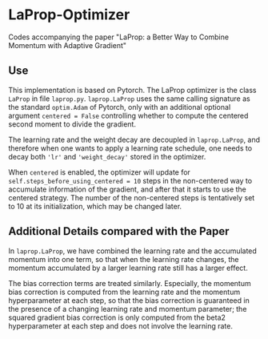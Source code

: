# LaProp-Optimizer
Codes accompanying the paper "LaProp: a Better Way to Combine Momentum with Adaptive Gradient"

## Use
This implementation is based on Pytorch. The LaProp optimizer is the class ```LaProp``` in file ```laprop.py```. ```laprop.LaProp``` uses the same calling signature as the standard ```optim.Adam``` of Pytorch, 
only with an additional optional argument ```centered = False``` controlling whether to compute the centered second moment to divide the gradient.

The learning rate and the weight decay are decoupled in ```laprop.LaProp```, and therefore when one wants to apply a learning rate schedule, one needs to decay both ```'lr'``` and ```'weight_decay'``` stored in the optimizer. 

When ```centered``` is enabled, the optimizer will update for ```self.steps_before_using_centered = 10``` steps in the non-centered way to accumulate information of the gradient, and after that it starts to use the centered strategy. The number of the non-centered steps is tentatively set to 10 at its initialization, which may be changed later.

## Additional Details compared with the Paper
In ```laprop.LaProp```, we have combined the learning rate and the accumulated momentum into one term, so that when the learning rate changes, the momentum accumulated by a larger learning rate still has a larger effect. 

The bias correction terms are treated similarly. Especially, the momentum bias correction is computed from the learning rate and the momentum hyperparameter at each step, so that the bias correction is guaranteed in the presence of a changing learning rate and momentum parameter; the squared gradient bias correction is only computed from the beta2 hyperparameter at each step and does not involve the learning rate.

